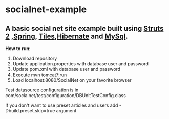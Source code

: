 # socialnet-example

## A basic social net site example built using [Struts 2](http://struts.apache.org/) ,[Spring](https://spring.io/), [Tiles](https://tiles.apache.org/),[Hibernate](http://hibernate.org/) and [MySql](http://www.mysql.com/).
 
 
 
 **How to run**:
  1. Download repository
  2. Update application.properties with database user and password
  3. Update pom.xml with database user and password  
  4. Execute mvn tomcat7:run
  5. Load localhost:8080/SocialNet on your favorite browser
  
  Test datasource configuration is in com/socialnet/test/configuration/DBUnitTestConfig.class
  
  If you don't want to use preset articles and users add -Dbuild.preset.skip=true argument
